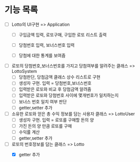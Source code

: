 # 기능 목록
- [ ] Lotto의 UI구현 => Application
    - [ ] 구입금액 입력, 로또구매, 구입한 로또 리스트 출력
    - [ ] 당첨번호 입력, 보너스번호 입력
    - [ ] 당첨에 대한 통계를 보여줌


- [ ] 로또의 당첨번호,보너스번호를 가지고 당첨여부를 알려주는 클래스 => LottoSystem
    - [ ] 당첨판단, 당첨금액 클래스 상수 리스트로 구현
    - [ ] 생성자 구현. 입력 = 당첨번호,보너스번호
    - [ ] 입력받은 로또와 비교 후 당첨금액 알려줌
    - [ ] 입력받은 로또와 당첨번호 사이에 몇개번호가 일치하는지
    - [ ] 보너스 번호 일치 여부 판단
    - [ ] getter,setter 추가
    
- [ ] 소유한 로또와 얻은 총 수익 정보를 담는 사용자 클래스 => LottoUser 
    - [ ] 생성자 구현. 입력 = 로또를 구매할 돈의 양
    - [ ] 가진 돈의 양 만큼 로또를 구매
    - [ ] 수익률 계산
    - [ ] getter,setter 추가

- [ ] 로또의 번호정보를 담는 클래스 => Lotto
    - [x] getter 추가

